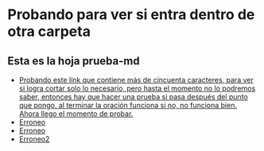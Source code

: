 # Probando para ver si entra dentro de otra carpeta 
## Esta es la hoja prueba-md
* [Probando este link que contiene más de cincuenta caracteres, para ver si logra cortar solo lo necesario, pero hasta el momento no lo podremos saber, entonces hay que hacer una prueba si pasa después del punto que pongo, al terminar la oración funciona si no, no funciona bien. Ahora llego el momento de probar.](https://developer.mozilla.org/es/docs/Web/JavaScript/Reference/Global_Objects/String/length)
* [Erroneo](https://developer.mozilla.org/es/docs/Web/JavaScript/Reference/Global_Objects/String/lengthsss)
* [Erroneo](https://developer.mozilla.org/es/docs/Web/JavaScript/Reference/Global_Objects/String/lengthsss)
* [Erroneo2](https://developer.mozilla.org/es/docs/Web/JavaScript/Reference/Global_Objects/String/lengthsddd)

